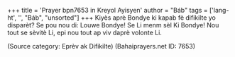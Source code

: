 +++
title = 'Prayer bpn7653 in Kreyol Ayisyen'
author = "Báb"
tags = ['lang-ht', '', "Báb", "unsorted"]
+++
Kiyès aprè Bondye ki kapab fè difikilte yo disparèt? Se pou nou di: Louwe Bondye! Se Li menm sèl Ki Bondye! Nou tout se sèvitè Li, epi nou tout ap viv daprè volonte Li.

(Source category: Eprèv ak Difikilte)
(Bahaiprayers.net ID: 7653)

